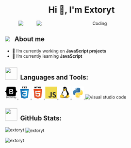 <h1 align="center">Hi 👋, I'm Extoryt</h1>
<p align="center" display="block"><img src="https://readme-typing-svg.herokuapp.com/?size=30&duration=5001&color=blue&vCenter=true&center=true&width=460&lines=I+like+programming" </p> 
<img align="right" alt="Coding" width="400px" src="https://cdn.dribbble.com/users/1292677/screenshots/6139167/avento.gif">

## <img src="https://media2.giphy.com/media/z9vxfIMzxbTaGwBkc5/giphy_s.gif?cid=ecf05e47cjnt33447pqnhksb17ve7x5zi6bsr2dagkvtdyvh&rid=giphy_s.gif&ct=s" width="40"> &nbsp; **About me**

- 🔭 I’m currently working on **JavaScript projects**
- 🌱 I’m currently learning **JavaScript**

## <img src="https://media.giphy.com/media/j2pOGeGYKe2xCCKwfi/giphy.gif" height="40" width="40">  &nbsp;**Languages and Tools:**

<p align="left"> <a href="https://getbootstrap.com" target="_blank" rel="noreferrer">
        <img src="https://raw.githubusercontent.com/devicons/devicon/master/icons/bootstrap/bootstrap-plain-wordmark.svg"
            alt="bootstrap" width="40px" height="40px" /> </a> <a href="https://www.w3schools.com/css/" target="_blank"
        rel="noreferrer">
        <img src="https://raw.githubusercontent.com/devicons/devicon/master/icons/css3/css3-original-wordmark.svg"
            alt="css3" width="40px" height="40px" /> </a> <a href="https://www.w3.org/html/" target="_blank"
        rel="noreferrer">
        <img src="https://raw.githubusercontent.com/devicons/devicon/master/icons/html5/html5-original-wordmark.svg"
            alt="html5" width="40px" height="40px" /> </a> <a href="https://developer.mozilla.org/en-US/docs/Web/JavaScript"
        target="_blank" rel="noreferrer">
        <img src="https://raw.githubusercontent.com/devicons/devicon/master/icons/javascript/javascript-original.svg"
            alt="javascript" width="40px" height="40px" /> </a> <a href="https://www.linux.org/" target="_blank"
        rel="noreferrer">
        <img src="https://raw.githubusercontent.com/devicons/devicon/master/icons/linux/linux-original.svg" alt="linux"
            width="40px" height="40px" /> </a> <a href="https://www.python.org" target="_blank" rel="noreferrer">
        <img src="https://raw.githubusercontent.com/devicons/devicon/master/icons/python/python-original.svg"
            alt="python" width="40px" height="40px" /> </a>
    <img src="https://img.icons8.com/fluent/240/000000/visual-studio-code-2019.png" alt="visual studio code"
        width="40px" height="40px" alt="visual studio code" />
</p>

## <img src="https://www.competitionsciences.org/wp-content/uploads/2020/10/statistics-graph-illustration.jpg" height="40" width="40"> &nbsp;**GitHub Stats:** 

<p><img align="left" src="https://github-readme-stats.vercel.app/api/top-langs?username=extoryt&show_icons=true&locale=en&layout=compact&theme=tokyonight" alt="extoryt" /></p>

<p>&nbsp;<img align="center" src="https://github-readme-stats.vercel.app/api?username=extoryt&show_icons=true&locale=en&theme=tokyonight" alt="extoryt" /></p>

<p><img align="center" src="https://github-readme-streak-stats.herokuapp.com/?user=extoryt&&theme=tokyonight" alt="extoryt" /></p>

